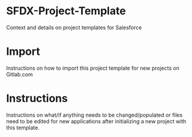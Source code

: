 # SFDX-Project-Template

Context and details on project templates for Salesforce

# Import

Instructions on how to import this project template for new projects on Gitlab.com

# Instructions 

Instructions on what/if anything needs to be changed/populated or files need to be edited for new applications after initializing a new project with this template. 